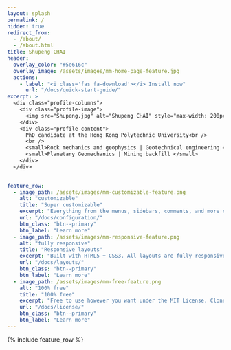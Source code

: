 ```yaml
---
layout: splash
permalink: /
hidden: true
redirect_from: 
  - /about/
  - /about.html
title: Shupeng CHAI
header:
  overlay_color: "#5e616c"
  overlay_image: /assets/images/mm-home-page-feature.jpg
  actions:
    - label: "<i class='fas fa-download'></i> Install now"
      url: "/docs/quick-start-guide/"
excerpt: >
  <div class="profile-columns">
    <div class="profile-image">
      <img src="Shupeng.jpg" alt="Shupeng CHAI" style="max-width: 200px; border-radius: 50%;">
    </div>
    <div class="profile-content">
      PhD candidate at the Hong Kong Polytechnic University<br />
      <br />
      <small>Rock mechanics and geophysics | Geotechnical engineering </small> <br />
      <small>Planetary Geomechanics | Mining backfill </small>
    </div>
  </div>

  
feature_row:
  - image_path: /assets/images/mm-customizable-feature.png
    alt: "customizable"
    title: "Super customizable"
    excerpt: "Everything from the menus, sidebars, comments, and more can be configured or set with YAML Front Matter."
    url: "/docs/configuration/"
    btn_class: "btn--primary"
    btn_label: "Learn more"
  - image_path: /assets/images/mm-responsive-feature.png
    alt: "fully responsive"
    title: "Responsive layouts"
    excerpt: "Built with HTML5 + CSS3. All layouts are fully responsive with helpers to augment your content."
    url: "/docs/layouts/"
    btn_class: "btn--primary"
    btn_label: "Learn more"
  - image_path: /assets/images/mm-free-feature.png
    alt: "100% free"
    title: "100% free"
    excerpt: "Free to use however you want under the MIT License. Clone it, fork it, customize it... whatever!"
    url: "/docs/license/"
    btn_class: "btn--primary"
    btn_label: "Learn more"      
---
```


{% include feature_row %}

<!-- <small><a href="https://github.com/mmistakes/minimal-mistakes/releases/tag/4.27.1">Latest release v4.27.1</a></small> -->

